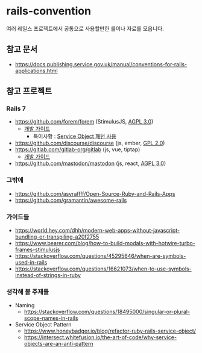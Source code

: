 # rails-convention

여러 레일스 프로젝트에서 공통으로 사용할만한 룰이나 자료를 모읍니다.

## 참고 문서

* https://docs.publishing.service.gov.uk/manual/conventions-for-rails-applications.html

## 참고 프로젝트

### Rails 7

* https://github.com/forem/forem (StimulusJS, [AGPL 3.0](https://github.com/forem/forem/blob/main/LICENSE.md))
  * [개발 가이드](https://developers.forem.com/)
    * 특이사항 : [Service Object 패턴 사용](https://developers.forem.com/backend/service-objects)
* https://github.com/discourse/discourse (js, ember, [GPL 2.0](https://github.com/discourse/discourse/blob/main/LICENSE.txt))
* https://gitlab.com/gitlab-org/gitlab (js, vue, tiptap)
  * [개발 가이드](https://docs.gitlab.com/ee/development/contributing/index.html)
* https://github.com/mastodon/mastodon (js, react, [AGPL 3.0](https://github.com/mastodon/mastodon/blob/main/LICENSE))

### 그밖에

* https://github.com/asyraffff/Open-Source-Ruby-and-Rails-Apps
* https://github.com/gramantin/awesome-rails

### 가이드들

* https://world.hey.com/dhh/modern-web-apps-without-javascript-bundling-or-transpiling-a20f2755
* https://www.bearer.com/blog/how-to-build-modals-with-hotwire-turbo-frames-stimulusjs
* https://stackoverflow.com/questions/45295646/when-are-symbols-used-in-rails
* https://stackoverflow.com/questions/16621073/when-to-use-symbols-instead-of-strings-in-ruby

### 생각해 볼 주제들

* Naming
    * https://stackoverflow.com/questions/18495000/singular-or-plural-scope-names-in-rails
* Service Object Pattern
    * https://www.honeybadger.io/blog/refactor-ruby-rails-service-object/
    * https://intersect.whitefusion.io/the-art-of-code/why-service-objects-are-an-anti-pattern
